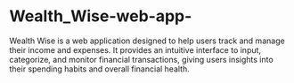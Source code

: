 # Wealth_Wise-web-app-
Wealth Wise is a web application designed to help users track and manage their income and expenses. It provides an intuitive interface to input, categorize, and monitor financial transactions, giving users insights into their spending habits and overall financial health.
